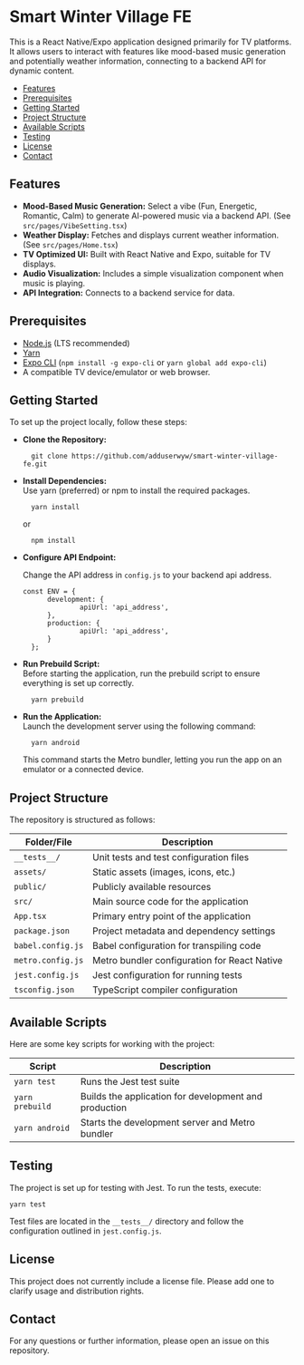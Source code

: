 # Smart Winter Village FE

This is a React Native/Expo application designed primarily for TV platforms. It allows users to interact with features like mood-based music generation and potentially weather information, connecting to a backend API for dynamic content.

- [Features](#features)
- [Prerequisites](#prerequisites)
- [Getting Started](#getting-started)
- [Project Structure](#project-structure)
- [Available Scripts](#available-scripts)
- [Testing](#testing)
- [License](#license)
- [Contact](#contact)

## Features

-   **Mood-Based Music Generation:** Select a vibe (Fun, Energetic, Romantic, Calm) to generate AI-powered music via a backend API. (See `src/pages/VibeSetting.tsx`)
-   **Weather Display:** Fetches and displays current weather information. (See `src/pages/Home.tsx`)
-   **TV Optimized UI:** Built with React Native and Expo, suitable for TV displays.
-   **Audio Visualization:** Includes a simple visualization component when music is playing.
-   **API Integration:** Connects to a backend service for data.

## Prerequisites

-   [Node.js](https://nodejs.org/) (LTS recommended)
-   [Yarn](https://yarnpkg.com/) 
-   [Expo CLI](https://docs.expo.dev/get-started/installation/) (`npm install -g expo-cli` or `yarn global add expo-cli`)
-   A compatible TV device/emulator or web browser.


## Getting Started

To set up the project locally, follow these steps:

- **Clone the Repository:**  
  ```
    git clone https://github.com/adduserwyw/smart-winter-village-fe.git
  ```

- **Install Dependencies:**  
  Use yarn (preferred) or npm to install the required packages.  
  ```
    yarn install
  ```  
  or  
  ```
    npm install
  ```
- **Configure API Endpoint:**

  Change the API address in `config.js` to your backend api address.  
  ```
  const ENV = {
        development: {
                apiUrl: 'api_address',
        },
        production: {
                apiUrl: 'api_address',
        }
    };
  ```

- **Run Prebuild Script:**  
  Before starting the application, run the prebuild script to ensure everything is set up correctly.  
  ```
    yarn prebuild
  ```

- **Run the Application:**  
  Launch the development server using the following command:  
  ```
    yarn android
  ```
  This command starts the Metro bundler, letting you run the app on an emulator or a connected device.

## Project Structure

The repository is structured as follows:

| Folder/File           | Description                                  |
| --------------------- |----------------------------------------------|
| `__tests__/`         | Unit tests and test configuration files      |
| `assets/`             | Static assets (images, icons, etc.)          |
| `public/`             | Publicly available resources                 |
| `src/`                | Main source code for the application         |
| `App.tsx`             | Primary entry point of the application       |
| `package.json`        | Project metadata and dependency settings     |
| `babel.config.js`     | Babel configuration for transpiling code     |
| `metro.config.js`     | Metro bundler configuration for React Native |
| `jest.config.js`      | Jest configuration for running tests         |
| `tsconfig.json`       | TypeScript compiler configuration            |

## Available Scripts

Here are some key scripts for working with the project:

| Script          | Description                                           |
|-----------------|-------------------------------------------------------|
| `yarn test`     | Runs the Jest test suite                              |
| `yarn prebuild` | Builds the application for development and production |
| `yarn android`  | Starts the development server and Metro bundler       |

## Testing

The project is set up for testing with Jest. To run the tests, execute:

```
yarn test
```

Test files are located in the `__tests__/` directory and follow the configuration outlined in `jest.config.js`.

## License

This project does not currently include a license file. Please add one to clarify usage and distribution rights.

## Contact

For any questions or further information, please open an issue on this repository.